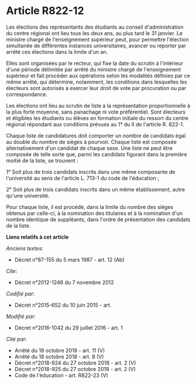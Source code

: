 # Article R822-12

Les élections des représentants des étudiants au conseil d'administration du centre régional ont lieu tous les deux ans, au
plus tard le 31 janvier. Le ministre chargé de l'enseignement supérieur peut, pour permettre l'élection simultanée de
différentes instances universitaires, avancer ou reporter par arrêté ces élections dans la limite d'un an. 

Elles sont organisées par le recteur, qui fixe la date du scrutin à l'intérieur d'une période délimitée par arrêté du
ministre chargé de l'enseignement supérieur et fait procéder aux opérations selon les modalités définies par ce même arrêté,
qui détermine, notamment, les conditions dans lesquelles les électeurs sont autorisés à exercer leur droit de vote par
procuration ou par correspondance. 

Les élections ont lieu au scrutin de liste à la représentation proportionnelle à la plus forte moyenne, sans panachage ni
vote préférentiel. Sont électeurs et éligibles les étudiants ou élèves en formation initiale du ressort du centre régional
répondant aux conditions prévues au 1° du II de l'article R. 822-1. 

Chaque liste de candidatures doit comporter un nombre de candidats égal au double du nombre de sièges à pourvoir. Chaque
liste est composée alternativement d'un candidat de chaque sexe. Une liste ne peut être composée de telle sorte que, parmi
les candidats figurant dans la première moitié de la liste, se trouvent : 

1° Soit plus de trois candidats inscrits dans une même composante de l'université au sens de l'article L. 713-1 du code de
l'éducation ; 

2° Soit plus de trois candidats inscrits dans un même établissement, autre qu'une université. 

Pour chaque liste, il est procédé, dans la limite du nombre des sièges obtenus par celle-ci, à la nomination des titulaires
et à la nomination d'un nombre identique de suppléants, dans l'ordre de présentation des candidats de la liste.

**Liens relatifs à cet article**

_Anciens textes_:

  - Décret n°87-155 du 5 mars 1987 - art. 12 (Ab)

_Cite_:

  - Décret n°2012-1246 du 7 novembre 2012

_Codifié par_:

  - Décret n°2015-652 du 10 juin 2015 - art.

_Modifié par_:

  - Décret n°2016-1042 du 29 juillet 2016 - art. 1

_Cité par_:

  - Arrêté du 18 octobre 2018 - art. 11 (V)
  - Arrêté du 18 octobre 2018 - art. 8 (V)
  - Décret n°2018-924 du 27 octobre 2018 - art. 2 (V)
  - Décret n°2018-925 du 27 octobre 2018 - art. 2 (V)
  - Code de l'éducation - art. R822-23 (V)
